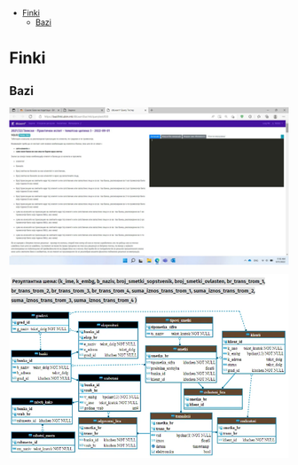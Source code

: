 - [Finki](#finki)
  - [Bazi](#bazi)

# Finki
## Bazi

![Image-1](./bazi/IMG-e306cd9061f82c48c7ee9bc263166bf7-V.jpg)

![Image-1](./bazi/IMG-2bef492ed95d4f7f38ecf0c05a270657-V.jpg)

